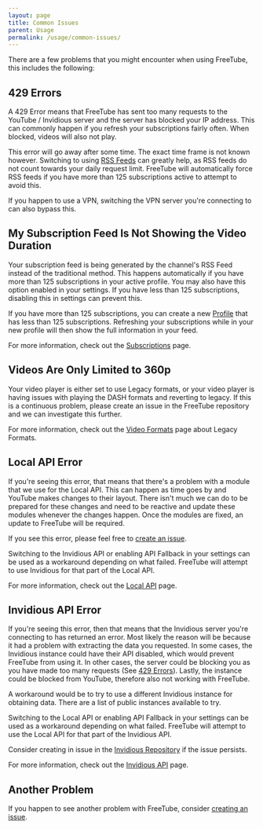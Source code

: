 ```yaml
---
layout: page
title: Common Issues
parent: Usage
permalink: /usage/common-issues/
---
```


There are a few problems that you might encounter when using FreeTube, this includes the following:

## 429 Errors

A 429 Error means that FreeTube has sent too many requests to the YouTube / Invidious server and the server has blocked your IP address. This can commonly happen if you refresh your subscriptions fairly often. When blocked, videos will also not play.

This error will go away after some time. The exact time frame is not known however. Switching to using [RSS Feeds](/usage/subscriptions/#methods-of-generating-your-feed) can greatly help, as RSS feeds do not count towards your daily request limit. FreeTube will automatically force RSS feeds if you have more than 125 subscriptions active to attempt to avoid this.

If you happen to use a VPN, switching the VPN server you're connecting to can also bypass this.

## My Subscription Feed Is Not Showing the Video Duration

Your subscription feed is being generated by the channel's RSS Feed instead of the traditional method. This happens automatically if you have more than 125 subscriptions in your active profile. You may also have this option enabled in your settings. If you have less than 125 subscriptions, disabling this in settings can prevent this.

If you have more than 125 subscriptions, you can create a new [Profile](/usage/profiles/#creating-a-new-profile) that has less than 125 subscriptions. Refreshing your subscriptions while in your new profile will then show the full information in your feed.

For more information, check out the [Subscriptions](/usage/subscriptions) page.

## Videos Are Only Limited to 360p

Your video player is either set to use Legacy formats, or your video player is having issues with playing the DASH formats and reverting to legacy. If this is a continuous problem, please create an issue in the FreeTube repository and we can investigate this further.

For more information, check out the [Video Formats](/usage/video-formats/#legacy) page about Legacy Formats.

## Local API Error

If you're seeing this error, that means that there's a problem with a module that we use for the Local API. This can happen as time goes by and YouTube makes changes to their layout. There isn't much we can do to be prepared for these changes and need to be reactive and update these modules whenever the changes happen. Once the modules are fixed, an update to FreeTube will be required.

If you see this error, please feel free to [create an issue](/community/creating-an-issue).

Switching to the Invidious API or enabling API Fallback in your settings can be used as a workaround depending on what failed. FreeTube will attempt to use Invidious for that part of the Local API.

For more information, check out the [Local API](/usage/local-api) page.

## Invidious API Error

If you're seeing this error, then that means that the Invidious server you're connecting to has returned an error. Most likely the reason will be because it had a problem with extracting the data you requested. In some cases, the Invidious instance could have their API disabled, which would prevent FreeTube from using it. In other cases, the server could be blocking you as you have made too many requests (See [429 Errors](#429-errors)). Lastly, the instance could be blocked from YouTube, therefore also not working with FreeTube.

A workaround would be to try to use a different Invidious instance for obtaining data. There are a list of public instances available to try.

Switching to the Local API or enabling API Fallback in your settings can be used as a workaround depending on what failed. FreeTube will attempt to use the Local API for that part of the Invidious API.

Consider creating in issue in the [Invidious Repository](https://github.com/iv-org/invidious) if the issue persists.

For more information, check out the [Invidious API](/usage/invidious-api) page.

## Another Problem

If you happen to see another problem with FreeTube, consider [creating an issue](/community/creating-an-issue).
